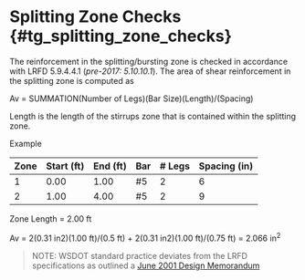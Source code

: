 Splitting Zone Checks {#tg_splitting_zone_checks}
======================================
The reinforcement in the splitting/bursting zone is checked in accordance with LRFD 5.9.4.4.1 (*pre-2017: 5.10.10.1*). The area of shear reinforcement in the splitting zone is computed as

Av = SUMMATION(Number of Legs)(Bar Size)(Length)/(Spacing)

Length is the length of the stirrups zone that is contained within the splitting zone.

Example

Zone |  Start (ft) | End (ft) | Bar | # Legs | Spacing (in)
-----|-------------|----------|-----|--------|--------
1    |  0.00       |  1.00    | #5  |  2     | 6
2    |  1.00       |  4.00    | #5  |  2     | 9


Zone Length = 2.00 ft

Av = 2(0.31 in2)(1.00 ft)/(0.5 ft) + 2(0.31 in2)(1.00 ft)/(0.75 ft) = 2.066 in<sup>2</sup>

> NOTE: WSDOT standard practice deviates from the LRFD specifications as outlined a [June 2001 Design Memorandum](http://www.wsdot.wa.gov/eesc/bridge/designmemos/08-2001.htm)

